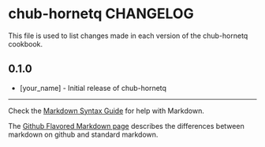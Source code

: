 chub-hornetq CHANGELOG
======================

This file is used to list changes made in each version of the chub-hornetq cookbook.

0.1.0
-----
- [your_name] - Initial release of chub-hornetq

- - -
Check the [Markdown Syntax Guide](http://daringfireball.net/projects/markdown/syntax) for help with Markdown.

The [Github Flavored Markdown page](http://github.github.com/github-flavored-markdown/) describes the differences between markdown on github and standard markdown.
